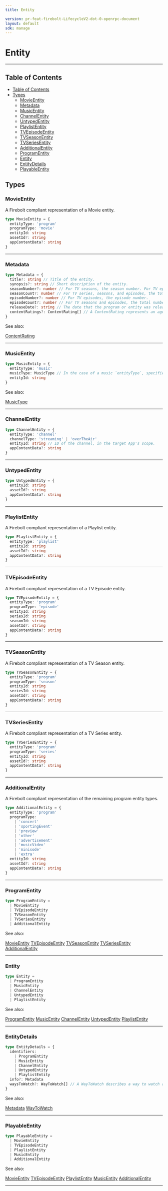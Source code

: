 ```yaml
---
title: Entity

version: pr-feat-firebolt-LifecycleV2-dot-0-openrpc-document
layout: default
sdk: manage
---
```


# Entity

---

## Table of Contents

- [Table of Contents](#table-of-contents)
- [Types](#types)
  - [MovieEntity](#movieentity)
  - [Metadata](#metadata)
  - [MusicEntity](#musicentity)
  - [ChannelEntity](#channelentity)
  - [UntypedEntity](#untypedentity)
  - [PlaylistEntity](#playlistentity)
  - [TVEpisodeEntity](#tvepisodeentity)
  - [TVSeasonEntity](#tvseasonentity)
  - [TVSeriesEntity](#tvseriesentity)
  - [AdditionalEntity](#additionalentity)
  - [ProgramEntity](#programentity)
  - [Entity](#entity)
  - [EntityDetails](#entitydetails)
  - [PlayableEntity](#playableentity)

## Types

### MovieEntity

A Firebolt compliant representation of a Movie entity.

```typescript
type MovieEntity = {
  entityType: 'program'
  programType: 'movie'
  entityId: string
  assetId?: string
  appContentData?: string
}
```

---

### Metadata

```typescript
type Metadata = {
  title?: string // Title of the entity.
  synopsis?: string // Short description of the entity.
  seasonNumber?: number // For TV seasons, the season number. For TV episodes, the season that the episode belongs to.
  seasonCount?: number // For TV series, seasons, and episodes, the total number of seasons.
  episodeNumber?: number // For TV episodes, the episode number.
  episodeCount?: number // For TV seasons and episodes, the total number of episodes in the current season.
  releaseDate?: string // The date that the program or entity was released or first aired.
  contentRatings?: ContentRating[] // A ContentRating represents an age or content based of an entity. Supported rating schemes and associated types are below.
}
```

See also:

[ContentRating](../Entertainment/schemas/#ContentRating)

---

### MusicEntity

```typescript
type MusicEntity = {
  entityType: 'music'
  musicType: MusicType // In the case of a music `entityType`, specifies the type of music entity.
  entityId: string
}
```

See also:

[MusicType](../Entertainment/schemas/#MusicType)

---

### ChannelEntity

```typescript
type ChannelEntity = {
  entityType: 'channel'
  channelType: 'streaming' | 'overTheAir'
  entityId: string // ID of the channel, in the target App's scope.
  appContentData?: string
}
```

---

### UntypedEntity

```typescript
type UntypedEntity = {
  entityId: string
  assetId?: string
  appContentData?: string
}
```

---

### PlaylistEntity

A Firebolt compliant representation of a Playlist entity.

```typescript
type PlaylistEntity = {
  entityType: 'playlist'
  entityId: string
  assetId?: string
  appContentData?: string
}
```

---

### TVEpisodeEntity

A Firebolt compliant representation of a TV Episode entity.

```typescript
type TVEpisodeEntity = {
  entityType: 'program'
  programType: 'episode'
  entityId: string
  seriesId: string
  seasonId: string
  assetId?: string
  appContentData?: string
}
```

---

### TVSeasonEntity

A Firebolt compliant representation of a TV Season entity.

```typescript
type TVSeasonEntity = {
  entityType: 'program'
  programType: 'season'
  entityId: string
  seriesId: string
  assetId?: string
  appContentData?: string
}
```

---

### TVSeriesEntity

A Firebolt compliant representation of a TV Series entity.

```typescript
type TVSeriesEntity = {
  entityType: 'program'
  programType: 'series'
  entityId: string
  assetId?: string
  appContentData?: string
}
```

---

### AdditionalEntity

A Firebolt compliant representation of the remaining program entity types.

```typescript
type AdditionalEntity = {
  entityType: 'program'
  programType:
    | 'concert'
    | 'sportingEvent'
    | 'preview'
    | 'other'
    | 'advertisement'
    | 'musicVideo'
    | 'minisode'
    | 'extra'
  entityId: string
  assetId?: string
  appContentData?: string
}
```

---

### ProgramEntity

```typescript
type ProgramEntity =
  | MovieEntity
  | TVEpisodeEntity
  | TVSeasonEntity
  | TVSeriesEntity
  | AdditionalEntity
```

See also:

[MovieEntity](#movieentity)
[TVEpisodeEntity](#tvepisodeentity)
[TVSeasonEntity](#tvseasonentity)
[TVSeriesEntity](#tvseriesentity)
[AdditionalEntity](#additionalentity)

---

### Entity

```typescript
type Entity =
  | ProgramEntity
  | MusicEntity
  | ChannelEntity
  | UntypedEntity
  | PlaylistEntity
```

See also:

[ProgramEntity](#programentity)
[MusicEntity](#musicentity)
[ChannelEntity](#channelentity)
[UntypedEntity](#untypedentity)
[PlaylistEntity](#playlistentity)

---

### EntityDetails

```typescript
type EntityDetails = {
  identifiers:
    | ProgramEntity
    | MusicEntity
    | ChannelEntity
    | UntypedEntity
    | PlaylistEntity
  info?: Metadata
  waysToWatch?: WayToWatch[] // A WayToWatch describes a way to watch a video program. It may describe a single
}
```

See also:

[Metadata](#metadata)
[WayToWatch](../Entertainment/schemas/#WayToWatch)

---

### PlayableEntity

```typescript
type PlayableEntity =
  | MovieEntity
  | TVEpisodeEntity
  | PlaylistEntity
  | MusicEntity
  | AdditionalEntity
```

See also:

[MovieEntity](#movieentity)
[TVEpisodeEntity](#tvepisodeentity)
[PlaylistEntity](#playlistentity)
[MusicEntity](#musicentity)
[AdditionalEntity](#additionalentity)

---

